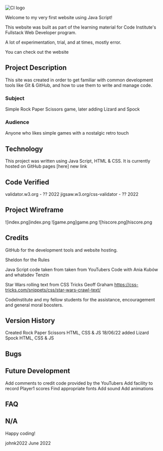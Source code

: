 ![CI logo](https://codeinstitute.s3.amazonaws.com/fullstack/ci_logo_small.png)

Welcome to my very first website using Java Script!

This website was built as part of the learning material for Code Institute's Fullstack Web Developer program.

A lot of experimentation, trial, and at times, mostly error.  

You can check out the website 

## Project Description

This site was created in order to get familiar with common development tools like Git & GitHub, and how to use them to write and manage code. 

### Subject

Simple Rock Paper Scissors game, later adding Lizard and Spock

### Audience

Anyone who likes simple games with a nostalgic retro touch


## Technology

This project was written using Java Script, HTML & CSS.  It is currently hosted on GitHub pages [here] new link

## Code Verified
validator.w3.org - ?? 2022
jigsaw.w3.org/css-validator - ?? 2022

## Project Wireframe

![index.png]index.png 
![game.png]game.png 
![hiscore.png]hiscore.png 


## Credits

GitHub for the development tools and website hosting.

Sheldon for the Rules

Java Script code taken from taken from YouTubers Code with Ania Kubów and whatsdev Tenzin

Star Wars rolling text from CSS Tricks Geoff Graham https://css-tricks.com/snippets/css/star-wars-crawl-text/

CodeInstitute and my fellow students for the assistance, encouragement and general moral boosters.

## Version History
Created Rock Paper Scissors HTML, CSS & JS
18/06/22 added Lizard Spock HTML, CSS & JS


## Bugs



## Future Development
Add comments to credit code provided by the YouTubers
Add facility to record Player1 scores
Find appropriate fonts
Add sound
Add animations

## FAQ 
N/A
---

Happy coding!

johnk2022
June 2022